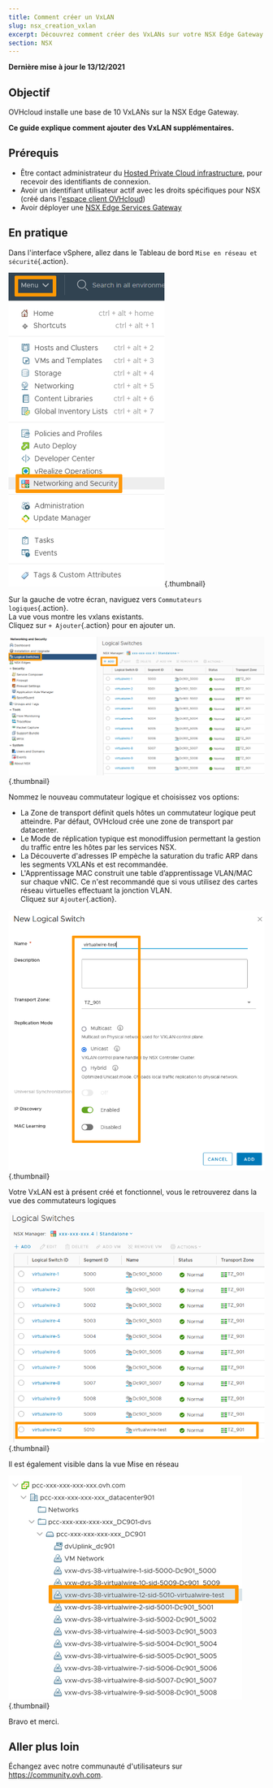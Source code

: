 ```yaml
---
title: Comment créer un VxLAN
slug: nsx_creation_vxlan
excerpt: Découvrez comment créer des VxLANs sur votre NSX Edge Gateway
section: NSX
---
```


**Dernière mise à jour le 13/12/2021**

## Objectif

OVHcloud installe une base de 10 VxLANs sur la NSX Edge Gateway.

**Ce guide explique comment ajouter des VxLAN supplémentaires.**

## Prérequis

- Être contact administrateur du [Hosted Private Cloud infrastructure](https://www.ovhcloud.com/fr/enterprise/products/hosted-private-cloud/), pour recevoir des identifiants de connexion.
- Avoir un identifiant utilisateur actif avec les droits spécifiques pour NSX (créé dans l'[espace client OVHcloud](https://www.ovh.com/auth/?action=gotomanager&from=https://www.ovh.com/fr/&ovhSubsidiary=fr))
- Avoir déployer une [NSX Edge Services Gateway](https://docs.ovh.com/fr/private-cloud/comment-deployer-une-nsx-edge-gateway/)

## En pratique

Dans l'interface vSphere, allez dans le Tableau de bord `Mise en réseau et sécurité`{.action}.

![Menu](images/en01dash.png){.thumbnail}


Sur la gauche de votre écran, naviguez vers `Commutateurs logiques`{.action}.<br>
La vue vous montre les vxlans existants.<br>
Cliquez sur `+ Ajouter`{.action} pour en ajouter un.

![SWITCHES](images/en02switches.png){.thumbnail}


Nommez le nouveau commutateur logique et choisissez vos options:
- La Zone de transport définit quels hôtes un commutateur logique peut atteindre. Par défaut, OVHcloud crée une zone de transport par datacenter.
- Le Mode de réplication typique est monodiffusion permettant la gestion du traffic entre les hôtes par les services NSX.
- La Découverte d'adresses IP empèche la saturation du trafic ARP dans les segments VXLANs et est recommandée. 
- L'Apprentissage MAC construit une table d’apprentissage VLAN/MAC sur chaque vNIC. Ce n'est recommandé que si vous utilisez des cartes réseau virtuelles effectuant la jonction VLAN.<br>
Cliquez sur `Ajouter`{.action}.

![SWITCHES](images/en03new.png){.thumbnail}


Votre VxLAN est à présent créé et fonctionnel, vous le retrouverez dans la vue des commutateurs logiques

![SWITCHES](images/en04created.png){.thumbnail}


Il est également visible dans la vue Mise en réseau

![NETWORK](images/en05network.png){.thumbnail}


Bravo et merci.


## Aller plus loin

Échangez avec notre communauté d'utilisateurs sur <https://community.ovh.com>.

